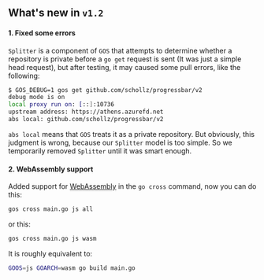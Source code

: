 ## What's new in `v1.2`

#### 1. Fixed some errors

`Splitter` is a component of `GOS` that attempts to determine whether a repository is private before a `go get` request is sent (It was just a simple head request), but after testing, it may caused some pull errors, like the following:      

```bash
$ GOS_DEBUG=1 gos get github.com/schollz/progressbar/v2
debug mode is on
local proxy run on: [::]:10736
upstream address: https://athens.azurefd.net
abs local: github.com/schollz/progressbar/v2
```
`abs local` means that `GOS` treats it as a private repository. But obviously, this judgment is wrong, because our `Splitter` model is too simple. So we temporarily removed `Splitter` until it was smart enough.

#### 2. WebAssembly support

Added support for [WebAssembly](https://webassembly.org/) in the `go cross` command, now you can do this:
```bash
gos cross main.go js all
```
or this:
```bash
gos cross main.go js wasm
```
It is roughly equivalent to:
```bash
GOOS=js GOARCH=wasm go build main.go
```

